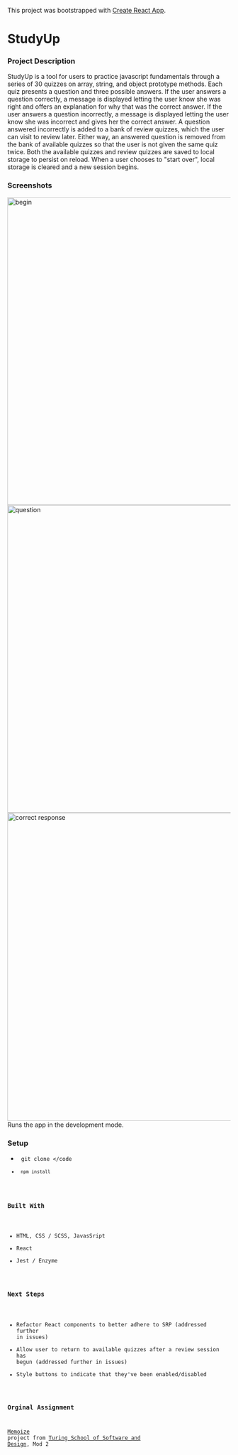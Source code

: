 This project was bootstrapped with [Create React App](https://github.com/facebook/create-react-app).

# StudyUp

### Project Description

StudyUp is a tool for users to practice javascript fundamentals through a series of 30 quizzes on array, string, and object prototype methods. Each quiz presents a question and three possible answers. If the user answers a question correctly, a message is displayed letting the user know she was right and offers an explanation for why that was the correct answer. If the user answers a question incorrectly, a message is displayed letting the user know she was incorrect and gives her the correct answer. A question answered incorrectly is added to a bank of review quizzes, which the user can visit to review later. Either way, an answered question is removed from the bank of available quizzes so that the user is not given the same quiz twice. Both the available quizzes and review quizzes are saved to local storage to persist on reload. When a user chooses to "start over", local storage is cleared and a new session begins. 

### Screenshots

<img width="693" alt="begin" src="https://user-images.githubusercontent.com/43555476/53501375-45e31d80-3a69-11e9-9fd7-801112d3dc00.png">
<img width="693" alt="question" src="https://user-images.githubusercontent.com/43555476/53501378-47ace100-3a69-11e9-848b-ca7b1af7e70b.png">
<img width="694" alt="correct response" src="https://user-images.githubusercontent.com/43555476/53501382-4976a480-3a69-11e9-8d0f-c89ea5cf3b50.png">Runs the app in the development mode.<br>

### Setup

- <code> git clone </code
- <code> npm install </code> 

### Built With

- HTML, CSS / SCSS, JavasSript
- React
- Jest / Enzyme 

### Next Steps

- Refactor React components to better adhere to SRP (addressed further in issues)
- Allow user to return to available quizzes after a review session has begun (addressed further in issues)
- Style buttons to indicate that they've been enabled/disabled

### Orginal Assignment 

<a href=http://frontend.turing.io/projects/memoize.html>Memoize</a> project from <a href="https://turing.io/">Turing School of Software and Design</a>, Mod 2
